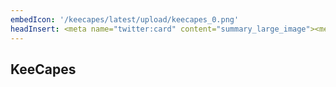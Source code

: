 ```yaml
---
embedIcon: '/keecapes/latest/upload/keecapes_0.png'
headInsert: <meta name="twitter:card" content="summary_large_image"><meta http-equiv="Refresh" content="0; url='../200'" />
---
```

## KeeCapes
